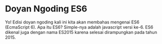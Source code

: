 # Doyan Ngoding ES6

Yo! Edisi doyan ngoding kali ini kita akan membahas mengenai ES6 \(EcmaScript 6\). Apa itu ES6? Simple-nya adalah javascript versi ke-6. ES6 dikenal juga dengan nama ES2015 karena selesai dirampungkan pada tahun 2015. 






